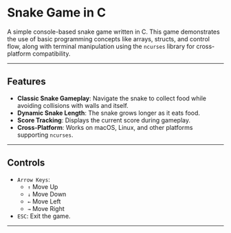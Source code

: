 # Snake Game in C

A simple console-based snake game written in C. This game demonstrates the use of basic programming concepts like arrays, structs, and control flow, along with terminal manipulation using the `ncurses` library for cross-platform compatibility.

---

## Features

- **Classic Snake Gameplay**: Navigate the snake to collect food while avoiding collisions with walls and itself.
- **Dynamic Snake Length**: The snake grows longer as it eats food.
- **Score Tracking**: Displays the current score during gameplay.
- **Cross-Platform**: Works on macOS, Linux, and other platforms supporting `ncurses`.

---

## Controls

- `Arrow Keys`:
  - `↑` Move Up
  - `↓` Move Down
  - `←` Move Left
  - `→` Move Right
- `ESC`: Exit the game.

---
